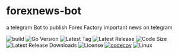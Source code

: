 # forexnews-bot
a telegram Bot to publish Forex Factory important news on telegram 


![build](https://github.com/aliaskarii/forexnews-bot/actions/workflows/build.yml/badge.svg)
![Go Version](https://img.shields.io/github/go-mod/go-version/aliaskarii/forexnews-bot)
![Latest Tag](https://img.shields.io/github/v/tag/aliaskarii/forexnews-bot?label=Latest%20Tag&sort=semver)
![Latest Release](https://img.shields.io/github/v/release/aliaskarii/forexnews-bot?display_name=tag&label=Latest%20Release&sort=semver)
![Code Size](https://img.shields.io/github/languages/code-size/aliaskarii/forexnews-bot?label=Code%20Size)
![Latest Release Downloads](https://img.shields.io/github/downloads/aliaskarii/forexnews-bot/latest/total?label=Downloads%40Latest)
![License](https://img.shields.io/github/license/aliaskarii/forexnews-bot?label=License)
[![codecov](https://codecov.io/gh/aliaskarii/forexnews-bot/branch/main/graph/badge.svg?token=tNKcOjlxLo)](https://codecov.io/gh/aliaskarii/forexnews-bot)
![Linux](https://img.shields.io/badge/Linux-FCC624?style=flat&logo=linux&logoColor=black)
